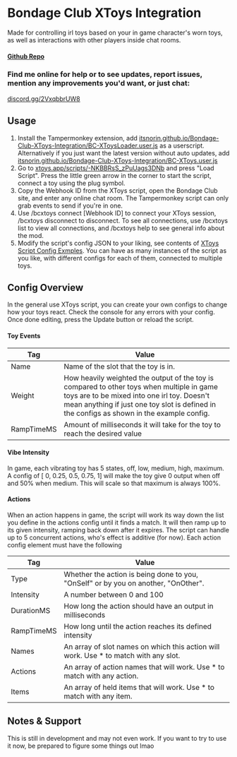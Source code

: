# Bondage Club XToys Integration

Made for controlling irl toys  based on your in game character's worn toys, as well as interactions with other players inside chat rooms.

#### [Github Repo](https://github.com/ItsNorin/Bondage-Club-XToys-Integration)

### Find me online for help or to see updates, report issues, mention any improvements you'd want, or just chat:

[discord.gg/2VxqbbrUW8](https://discord.gg/2VxqbbrUW8)

## Usage

1. Install the Tampermonkey extension, add [itsnorin.github.io/Bondage-Club-XToys-Integration/BC-XToysLoader.user.js](https://itsnorin.github.io/Bondage-Club-XToys-Integration/BC-XToysLoader.user.js) as a userscript. Alternatively if you just want the latest version without auto updates, add [itsnorin.github.io/Bondage-Club-XToys-Integration/BC-XToys.user.js](https://itsnorin.github.io/Bondage-Club-XToys-Integration/BCXToys.user.js)
2. Go to [xtoys.app/scripts/-NKBBRsS_zPuUags3DNb](https://xtoys.app/scripts/-NKBBRsS_zPuUags3DNb) and press "Load Script". Press the little green arrow in the corner to start the script, connect a toy using the plug symbol. 
3. Copy the Webhook ID from the XToys script, open the Bondage Club site, and enter any online chat room. The Tampermonkey script can only grab events to send if you're in one.
4. Use /bcxtoys connect \[Webhook ID\] to connect your XToys session, /bcxtoys disconnect to disconnect. To see all connections, use /bcxtoys list to view all connections, and /bcxtoys help to see general info about the mod.
5. Modify the script's config JSON to your liking, see contents of [XToys Script Config Exmples](https://github.com/ItsNorin/Bondage-Club-XToys-Integration/tree/main/XToys%20Script%20Config%20Examples). You can have as many instances of the script as you like, with different configs for each of them, connected to multiple toys.

## Config Overview

In the general use XToys script, you can create your own configs to change how your toys react. Check the console for any errors with your config. Once done editing, press the Update button or reload the script.

#### Toy Events

Tag        | Value
-----------|---
Name       | Name of the slot that the toy is in.
Weight     | How heavily weighted the output of the toy is compared to other toys when multiple in game toys are to be mixed into one irl toy. Doesn't mean anything if just one toy slot is defined in the configs as shown in the example config.
RampTimeMS | Amount of milliseconds it will take for the toy to reach the desired value

#### Vibe Intensity

In game, each vibrating toy has 5 states, off, low, medium, high, maximum. A config of [ 0, 0.25, 0.5, 0.75, 1] will make the toy give 0 output when off and 50% when medium. This will scale so that maximum is always 100%.

#### Actions

When an action happens in game, the script will work its way down the list you define in the actions config until it finds a match. It will then ramp up to its given intensity, ramping back down after it expires. The script can handle up to 5 concurrent actions, who's effect is additive (for now). Each action config element must have the following

Tag        | Value
-----------|---
Type       | Whether the action is being done to you, "OnSelf" or by you on another, "OnOther". 
Intensity  | A number between 0 and 100
DurationMS | How long the action should have an output in milliseconds
RampTimeMS | How long until the action reaches its defined intensity
Names      | An array of slot names on which this action will work. Use * to match with any slot.
Actions    | An array of action names that will work. Use * to match with any action.
Items      | An array of held items that will work. Use * to match with any item.


## Notes & Support
This is still in development and may not even work. If you want to try to use it now, be prepared to figure some things out lmao